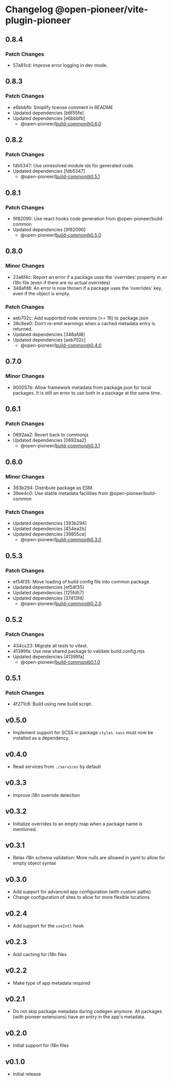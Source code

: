# Changelog @open-pioneer/vite-plugin-pioneer

## 0.8.4

### Patch Changes

-   57a81cd: Improve error logging in dev mode.

## 0.8.3

### Patch Changes

-   e6bbbfb: Simplify license comment in README
-   Updated dependencies [b6f55fe]
-   Updated dependencies [e6bbbfb]
    -   @open-pioneer/build-common@0.6.0

## 0.8.2

### Patch Changes

-   fdb5347: Use unresolved module ids for generated code.
-   Updated dependencies [fdb5347]
    -   @open-pioneer/build-common@0.5.1

## 0.8.1

### Patch Changes

-   9f82090: Use react hooks code generation from @open-pioneer/build-common
-   Updated dependencies [9f82090]
    -   @open-pioneer/build-common@0.5.0

## 0.8.0

### Minor Changes

-   23a6f4c: Report an error if a package uses the 'overrides' property in an i18n file (even if there are no actual overrides)
-   348afd8: An error is now thrown if a package uses the 'overrides' key, even if the object is empty.

### Patch Changes

-   aeb702c: Add supported node versions (>= 16) to package.json
-   38c8ee0: Don't re-emit warnings when a cached metadata entry is returned.
-   Updated dependencies [348afd8]
-   Updated dependencies [aeb702c]
    -   @open-pioneer/build-common@0.4.0

## 0.7.0

### Minor Changes

-   900057b: Allow framework metadata from package.json for local packages. It is still an error to use both in a package at the same time.

## 0.6.1

### Patch Changes

-   0692aa2: Revert back to commonjs
-   Updated dependencies [0692aa2]
    -   @open-pioneer/build-common@0.3.1

## 0.6.0

### Minor Changes

-   393b294: Distribute package as ESM.
-   39ee4c0: Use stable metadata facilities from @open-pioneer/build-common

### Patch Changes

-   Updated dependencies [393b294]
-   Updated dependencies [454ea2b]
-   Updated dependencies [39855ce]
    -   @open-pioneer/build-common@0.3.0

## 0.5.3

### Patch Changes

-   ef54f35: Move loading of build config file into common package.
-   Updated dependencies [ef54f35]
-   Updated dependencies [125fd57]
-   Updated dependencies [37413f4]
    -   @open-pioneer/build-common@0.2.0

## 0.5.2

### Patch Changes

-   434cc23: Migrate all tests to vitest.
-   41399fa: Use new shared package to validate build.config.mjs
-   Updated dependencies [41399fa]
    -   @open-pioneer/build-common@0.1.0

## 0.5.1

### Patch Changes

-   4f271c8: Build using new build script.

## v0.5.0

-   Implement support for SCSS in package `styles`.
    `sass` must now be installed as a dependency.

## v0.4.0

-   Read services from `./services` by default

## v0.3.3

-   Improve i18n override detection

## v0.3.2

-   Initialize overrides to an empty map when a package name is mentioned.

## v0.3.1

-   Relax i18n schema validation: More nulls are allowed in yaml to allow for empty object syntax

## v0.3.0

-   Add support for advanced app configuration (with custom paths)
-   Change configuration of sites to allow for more flexible locations

## v0.2.4

-   Add support for the `useIntl` hook

## v0.2.3

-   Add caching for i18n files

## v0.2.2

-   Make type of app metadata required

## v0.2.1

-   Do not skip package metadata during codegen anymore.
    All packages (with pioneer extensions) have an entry in the app's metadata.

## v0.2.0

-   Initial support for i18n files

## v0.1.0

-   Initial release
